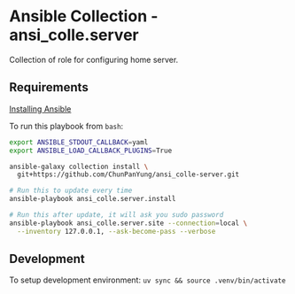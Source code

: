 # Ansible Collection - ansi_colle.server

Collection of role for configuring home server.

## Requirements

[Installing Ansible](https://docs.ansible.com/ansible/latest/installation_guide/intro_installation.html)

To run this playbook from `bash`:

```bash
export ANSIBLE_STDOUT_CALLBACK=yaml
export ANSIBLE_LOAD_CALLBACK_PLUGINS=True

ansible-galaxy collection install \
  git+https://github.com/ChunPanYung/ansi_colle-server.git

# Run this to update every time
ansible-playbook ansi_colle.server.install

# Run this after update, it will ask you sudo password
ansible-playbook ansi_colle.server.site --connection=local \
  --inventory 127.0.0.1, --ask-become-pass --verbose
```

## Development

To setup development environment: `uv sync && source .venv/bin/activate`
